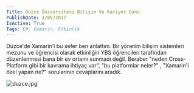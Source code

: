 ```yaml
---
Title: Düzce Üniversitesi Bilişim Ve Kariyer Günü
PublishDate: 3/05/2017
IsActive: True
Tags: C#, Xamarin, Etkinlik
---
```

Düzce'de Xamarin'i bu sefer ben anlattım. Bir yönetim bilişim sistemleri mezunu ve öğrencisi olarak etkinliğin YBS öğrencileri tarafından düzenlenmesi bana bir ev ortamı sunmadı değil. Beraber "neden Cross-Platform gibi bir kavrama ihtiyaç var", "bu platformlar neler?" , "Xamarin'i özel yapan ne?" sorularının cevaplarını aradık.





![duzce.jpg](duzce.jpg)